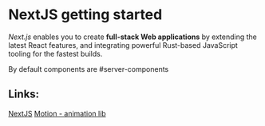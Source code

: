 # NextJS getting started

_Next.js_ enables you to create **full-stack Web applications** by extending the latest React features, and integrating powerful Rust-based JavaScript tooling for the fastest builds.

By default components are #server-components 

## Links:

[NextJS](https://nextjs.org/docs)
[Motion - animation lib](https://www.framer.com/motion/)
